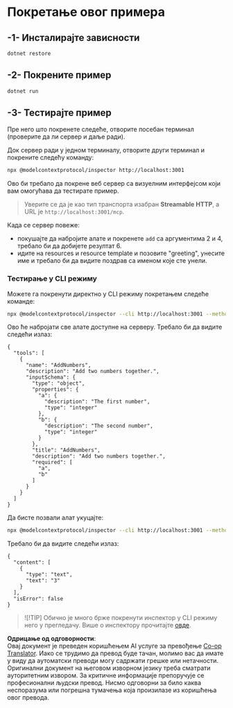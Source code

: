 <!--
CO_OP_TRANSLATOR_METADATA:
{
  "original_hash": "4eb6a48c54555c64b33c763fba3f2842",
  "translation_date": "2025-07-13T21:06:34+00:00",
  "source_file": "03-GettingStarted/06-http-streaming/solution/dotnet/README.md",
  "language_code": "sr"
}
-->
# Покретање овог примера

## -1- Инсталирајте зависности

```bash
dotnet restore
```

## -2- Покрените пример

```bash
dotnet run
```

## -3- Тестирајте пример

Пре него што покренете следеће, отворите посебан терминал (проверите да ли сервер и даље ради).

Док сервер ради у једном терминалу, отворите други терминал и покрените следећу команду:

```bash
npx @modelcontextprotocol/inspector http://localhost:3001
```

Ово би требало да покрене веб сервер са визуелним интерфејсом који вам омогућава да тестирате пример.

> Уверите се да је као тип транспорта изабран **Streamable HTTP**, а URL је `http://localhost:3001/mcp`.

Када се сервер повеже:

- покушајте да набројите алате и покренете `add` са аргументима 2 и 4, требало би да добијете резултат 6.
- идите на resources и resource template и позовите "greeting", унесите име и требало би да видите поздрав са именом које сте унели.

### Тестирање у CLI режиму

Можете га покренути директно у CLI режиму покретањем следеће команде:

```bash 
npx @modelcontextprotocol/inspector --cli http://localhost:3001 --method tools/list
```

Ово ће набројати све алате доступне на серверу. Требало би да видите следећи излаз:

```text
{
  "tools": [
    {
      "name": "AddNumbers",
      "description": "Add two numbers together.",
      "inputSchema": {
        "type": "object",
        "properties": {
          "a": {
            "description": "The first number",
            "type": "integer"
          },
          "b": {
            "description": "The second number",
            "type": "integer"
          }
        },
        "title": "AddNumbers",
        "description": "Add two numbers together.",
        "required": [
          "a",
          "b"
        ]
      }
    }
  ]
}
```

Да бисте позвали алат укуцајте:

```bash
npx @modelcontextprotocol/inspector --cli http://localhost:3001 --method tools/call --tool-name AddNumbers --tool-arg a=1 --tool-arg b=2
```

Требало би да видите следећи излаз:

```text
{
  "content": [
    {
      "type": "text",
      "text": "3"
    }
  ],
  "isError": false
}
```

> ![!TIP]
> Обично је много брже покренути инспектор у CLI режиму него у прегледачу.
> Више о инспектору прочитајте [овде](https://github.com/modelcontextprotocol/inspector).

**Одрицање од одговорности**:  
Овај документ је преведен коришћењем AI услуге за превођење [Co-op Translator](https://github.com/Azure/co-op-translator). Иако се трудимо да превод буде тачан, молимо вас да имате у виду да аутоматски преводи могу садржати грешке или нетачности. Оригинални документ на његовом изворном језику треба сматрати ауторитетним извором. За критичне информације препоручује се професионални људски превод. Нисмо одговорни за било каква неспоразума или погрешна тумачења која произилазе из коришћења овог превода.